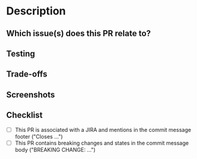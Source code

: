 <!-- PR Checklist -->

# Description

<!-- Please include a summary of the changes and the related issue. Please also include relevant motivation and context. List any dependencies that are required for this change. -->

## Which issue(s) does this PR relate to?

<!-- Add a link to the JIRA issue(s)-->
<!-- - https://jira.d2iq.com/browse/D2IQ-NUMBER -->

## Testing

<!--
How can the changes be tested? Is anything required to be able to test (e.g. specific cluster, service definitions)?
How can one see the result of your work? e.g. configurations, URLs
-->

## Trade-offs

<!--
Are you aware of any weak spots? e.g. performance, functionality
Did you decide anything noteworthy? e.g. algorithms, data structures, tools
-->

## Screenshots

<!--
Would a visual be helpful for reviewers? e.g. "Before" and "After", visual changes a designer can check before merge
-->

## Checklist

- [ ] This PR is associated with a JIRA and mentions in the commit message footer ("Closes …")
- [ ] This PR contains breaking changes and states in the commit message body ("BREAKING CHANGE: …")
